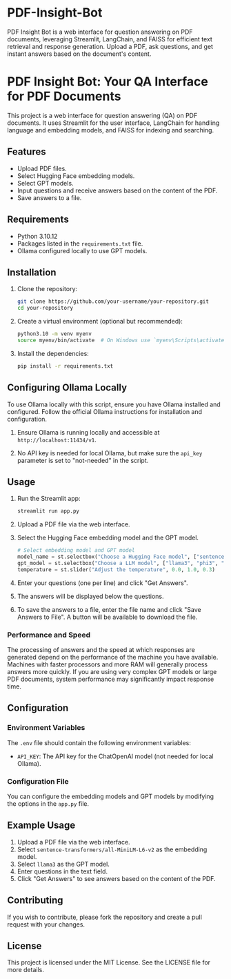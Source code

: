 # PDF-Insight-Bot
PDF Insight Bot is a web interface for question answering on PDF documents, leveraging Streamlit, LangChain, and FAISS for efficient text retrieval and response generation. Upload a PDF, ask questions, and get instant answers based on the document's content.

# PDF Insight Bot: Your QA Interface for PDF Documents

This project is a web interface for question answering (QA) on PDF documents. It uses Streamlit for the user interface, LangChain for handling language and embedding models, and FAISS for indexing and searching.

## Features

- Upload PDF files.
- Select Hugging Face embedding models.
- Select GPT models.
- Input questions and receive answers based on the content of the PDF.
- Save answers to a file.

## Requirements

- Python 3.10.12
- Packages listed in the `requirements.txt` file.
- Ollama configured locally to use GPT models.

## Installation

1. Clone the repository:

    ```bash
    git clone https://github.com/your-username/your-repository.git
    cd your-repository
    ```

2. Create a virtual environment (optional but recommended):

    ```bash
    python3.10 -m venv myenv
    source myenv/bin/activate  # On Windows use `myenv\Scripts\activate`
    ```

3. Install the dependencies:

    ```bash
    pip install -r requirements.txt
    ```

## Configuring Ollama Locally

To use Ollama locally with this script, ensure you have Ollama installed and configured. Follow the official Ollama instructions for installation and configuration.

1. Ensure Ollama is running locally and accessible at `http://localhost:11434/v1`.

2. No API key is needed for local Ollama, but make sure the `api_key` parameter is set to "not-needed" in the script.

## Usage

1. Run the Streamlit app:

    ```bash
    streamlit run app.py
    ```

2. Upload a PDF file via the web interface.

3. Select the Hugging Face embedding model and the GPT model.

    ```python
    # Select embedding model and GPT model
    model_name = st.selectbox("Choose a Hugging Face model", ["sentence-transformers/all-MiniLM-L6-v2", "sentence-transformers/all-MiniLM-L12-v2"])
    gpt_model = st.selectbox("Choose a LLM model", ["llama3", "phi3", "gemma2"])
    temperature = st.slider("Adjust the temperature", 0.0, 1.0, 0.3)
    ```

4. Enter your questions (one per line) and click "Get Answers".

5. The answers will be displayed below the questions.

6. To save the answers to a file, enter the file name and click "Save Answers to File". A button will be available to download the file.

### Performance and Speed

The processing of answers and the speed at which responses are generated depend on the performance of the machine you have available. Machines with faster processors and more RAM will generally process answers more quickly. If you are using very complex GPT models or large PDF documents, system performance may significantly impact response time.

## Configuration

### Environment Variables

The `.env` file should contain the following environment variables:

- `API_KEY`: The API key for the ChatOpenAI model (not needed for local Ollama).

### Configuration File

You can configure the embedding models and GPT models by modifying the options in the `app.py` file.

## Example Usage

1. Upload a PDF file via the web interface.
2. Select `sentence-transformers/all-MiniLM-L6-v2` as the embedding model.
3. Select `llama3` as the GPT model.
4. Enter questions in the text field.
5. Click "Get Answers" to see answers based on the content of the PDF.

## Contributing

If you wish to contribute, please fork the repository and create a pull request with your changes.

## License

This project is licensed under the MIT License. See the LICENSE file for more details.


